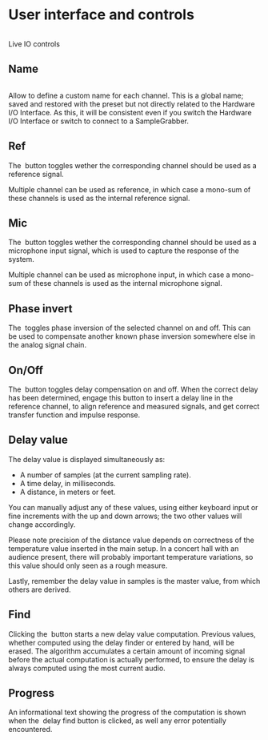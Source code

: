 # User interface and controls
<image name="LiveIO2"
filename="C:\Sources\Flux\FluxtAnalyzer\Software\FluxTAnalyzer\Documents\graphics\New Screenshots\added\LiveIO2.png"></image>

Live IO controls

## Name
<image name="liveIOname"
filename="C:\Sources\Flux\FluxtAnalyzer\Software\FluxTAnalyzer\Documents\graphics\New Screenshots\added\liveIOname.png"></image>

Allow to define a custom name for each channel. This is a global name; saved and restored with the
preset but not directly related to the Hardware I/O Interface. As this, it will be consistent even
if you switch the Hardware I/O Interface or switch to connect to a <link type="document"
target="SampleGrabber">SampleGrabber</link>.

## Ref
The <image name="Ref" filename="C:\Sources\Flux\FluxtAnalyzer\Software\FluxTAnalyzer\RES\Ref.png"></image> button
toggles wether the corresponding channel should be used as a reference signal.

Multiple channel can be used as reference, in which case a mono-sum of these channels is used as the
internal reference signal.

## Mic
The <image name="Mic" filename="C:\Sources\Flux\FluxtAnalyzer\Software\FluxTAnalyzer\RES\Mic.png"></image> button
toggles wether the corresponding channel should be used as a microphone input signal, which is used
to capture the response of the system.

Multiple channel can be used as microphone input, in which case a mono-sum of these channels is used
as the internal microphone signal.

## Phase invert
The <image name="IPhase"
filename="C:\Sources\Flux\FluxtAnalyzer\Software\FluxTAnalyzer\RES\IPhase.png"></image> toggles
phase inversion of the selected channel on and off. This can be used to compensate another known
phase inversion somewhere else in the analog signal chain.

## On/Off
The <image name="On" filename="C:\Sources\Flux\FluxtAnalyzer\Software\FluxTAnalyzer\RES\On.png"></image> button
toggles delay compensation on and off. When the correct delay has been determined, engage this
button to insert a delay line in the reference channel, to align reference and measured signals, and
get correct transfer function and impulse response.

## Delay value
The delay value is displayed simultaneously as:

* A number of samples (at the current sampling rate).
* A time delay, in milliseconds.
* A distance, in meters or feet.

You can manually adjust any of these values, using either keyboard input or fine increments with the
up and down arrows; the two other values will change accordingly.

Please note precision of the distance value depends on correctness of the temperature value inserted
in the main setup. In a concert hall with an audience present, there will probably important
temperature variations, so this value should only seen as a rough measure.

Lastly, remember the delay value in samples is the master value, from which others are derived.

## Find
Clicking the <image name="Find"
filename="C:\Sources\Flux\FluxtAnalyzer\Software\FluxTAnalyzer\RES\Find.png"></image> button
starts a new delay value computation. Previous values, whether computed using the delay finder or
entered by hand, will be erased. The algorithm accumulates a certain amount of incoming signal
before the actual computation is actually performed, to ensure the delay is always computed using
the most current audio.

## Progress
An informational text showing the progress of the computation is shown when the <image
name="Find"
filename="C:\Sources\Flux\FluxtAnalyzer\Software\FluxTAnalyzer\RES\Find.png"></image> delay find
button is clicked, as well any error potentially encountered.
